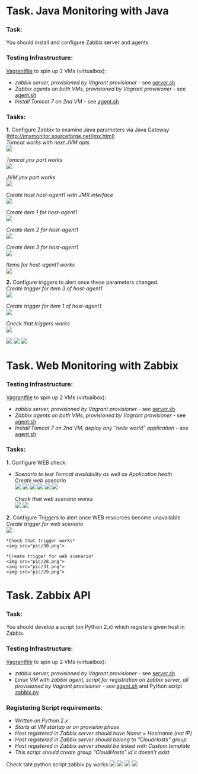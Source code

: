# Task. Java Monitoring with Java  
### Task:  
   You should install and configure Zabbix server and agents.  
### Testing Infrastructure:   
   [Vagrantfile](https://github.com/akonchyts/zabbix-tasks/blob/akonchyts/day2/Vagrantfile) to spin up 2 VMs (virtualbox):
  * *zabbix server, provisioned by Vagrant provisioner* - see [server.sh](https://github.com/akonchyts/zabbix-tasks/blob/akonchyts/day2/scripts/server.sh)  
  * *Zabbix agents on both VMs, provisioned by Vagrant provisioner* - see [agent.sh](https://github.com/akonchyts/zabbix-tasks/blob/akonchyts/day2/scripts/agent.sh)  
  * *Install Tomcat 7 on 2nd VM* - see [agent.sh](https://github.com/akonchyts/zabbix-tasks/blob/akonchyts/day2/scripts/agent.sh)  
    
### Tasks:
**1.** Configure Zabbix to examine Java parameters via Java Gateway (http://jmxmonitor.sourceforge.net/jmx.html)  
   *Tomcat works with next JVM opts*  
   <img src="pic/4.png">
   
   *Tomcat jmx port works*  
   <img src="pic/1.png">
   
   *JVM jmx port works*  
   <img src="pic/2.png">
   
   *Create host host-agent1 with JMX interface*    
   <img src="pic/3.png">
   
   *Create item 1 for host-agent1*     
   <img src="pic/5.png">
   
   *Create item 2 for host-agent1*     
   <img src="pic/6.png">
   
   *Create item 3 for host-agent1*     
   <img src="pic/7.png">
   
   *Items for host-agent1 works*     
   <img src="pic/8.png">
   
**2.** Configure triggers to alert once these parameters changed.  
   *Create trigger for item 3 of host-agent1*     
   <img src="pic/9.png">
   
   *Create trigger for item 1 of host-agent1*     
   <img src="pic/10.png">
   
   *Cneck that triggers works*     
   <img src="pic/11.png">
   
   <img src="pic/12.png">
   
   <img src="pic/13.png">
   
   <img src="pic/14.png">



# Task. Web Monitoring with Zabbix  
### Testing Infrastructure:  
   [Vagrantfile](https://github.com/akonchyts/zabbix-tasks/blob/akonchyts/day2/Vagrantfile) to spin up 2 VMs (virtualbox):  
  * *zabbix server, provisioned by Vagrant provisioner* - see [server.sh](https://github.com/akonchyts/zabbix-tasks/blob/akonchyts/day2/scripts/server.sh)  
  * *Zabbix agents on both VMs, provisioned by Vagrant provisioner* - see [agent.sh](https://github.com/akonchyts/zabbix-tasks/blob/akonchyts/day2/scripts/agent.sh)  
  * *Install Tomcat 7 on 2nd VM, deploy any “hello world” application* - see [agent.sh](https://github.com/akonchyts/zabbix-tasks/blob/akonchyts/day2/scripts/agent.sh)  

### Tasks:
**1.** Configure WEB check:  
*  *Scenario to test Tomcat availability as well as Application heath*  
   *Create web scenario*  
   <img src="pic/20.png">
   <img src="pic/21.png">
   <img src="pic/22.png">
   <img src="pic/25.png">
   <img src="pic/26.png">
   <img src="pic/27.png">
   
   *Check that web scenario works*  
   <img src="pic/23.png">
   <img src="pic/24.png">

**2.** Configure Triggers to alert once WEB resources become unavailable  
   *Create trigger for web scenario*  
    <img src="pic/30.png">
    
    *Check that trigger works*  
    <img src="pic/30.png">
    
    *Create trigger for web scenario*  
    <img src="pic/28.png">
    <img src="pic/31.png">
    <img src="pic/29.png">



# Task. Zabbix API  
### Task:  
   You should develop a script (on Python 2.x) which registers given host in Zabbix.  

### Testing Infrastructure:  
   [Vagrantfile](https://github.com/akonchyts/zabbix-tasks/blob/akonchyts/day2/Vagrantfile) to spin up 2 VMs (virtualbox):  
  * *zabbix server, provisioned by Vagrant provisioner* - see [server.sh](https://github.com/akonchyts/zabbix-tasks/blob/akonchyts/day2/scripts/server.sh)  
  * *Linux VM with zabbix agent, script for registration on zabbix server, all provisioned by Vagrant provisioner* - see [agent.sh](https://github.com/akonchyts/zabbix-tasks/blob/akonchyts/day2/scripts/agent.sh) and Python script [zabbix.py](https://github.com/akonchyts/zabbix-tasks/blob/akonchyts/day2/scripts/zabbix.py)  

### Registering Script requirements:  
  * *Written on Python 2.x*  
  * *Starts at VM startup or on provision phase*  
  * *Host registered in Zabbix server should have Name = Hostname (not IP)*  
  * *Host registered in Zabbix server should belong to ”CloudHosts” group*  
  * *Host registered in Zabbix server should be linked with Custom template*  
  * *This script should create group “CloudHosts” id it doesn’t exist*  
  
Check taht python script zabbix.py works
<img src="pic/43.png">
<img src="pic/40.png">
<img src="pic/41.png">
<img src="pic/42.png">
